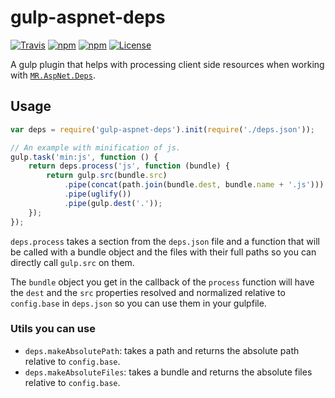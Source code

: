 # gulp-aspnet-deps

[![Travis](https://img.shields.io/travis/mrahhal/MR.AspNet.Deps/master.svg)](https://travis-ci.org/mrahhal/MR.AspNet.Deps)
[![npm](https://img.shields.io/npm/v/gulp-aspnet-deps.svg)](https://www.npmjs.com/package/gulp-aspnet-deps)
[![npm](https://img.shields.io/npm/dt/gulp-aspnet-deps.svg)](https://www.npmjs.com/package/gulp-aspnet-deps)
[![License](https://img.shields.io/badge/license-MIT-blue.svg)](https://opensource.org/licenses/MIT)

A gulp plugin that helps with processing client side resources when working with [`MR.AspNet.Deps`](https://github.com/mrahhal/MR.AspNet.Deps).

## Usage
```js
var deps = require('gulp-aspnet-deps').init(require('./deps.json'));

// An example with minification of js.
gulp.task('min:js', function () {
    return deps.process('js', function (bundle) {
        return gulp.src(bundle.src)
            .pipe(concat(path.join(bundle.dest, bundle.name + '.js')))
            .pipe(uglify())
            .pipe(gulp.dest('.'));
    });
});
```

`deps.process` takes a section from the `deps.json` file and a function that will be called with a bundle object and the files with their full paths so you can directly call `gulp.src` on them.

The `bundle` object you get in the callback of the `process` function will have the `dest` and the `src` properties resolved and normalized relative to `config.base` in `deps.json` so you can use them in your gulpfile.

### Utils you can use
- `deps.makeAbsolutePath`: takes a path and returns the absolute path relative to `config.base`.
- `deps.makeAbsoluteFiles`: takes a bundle and returns the absolute files relative to `config.base`.
